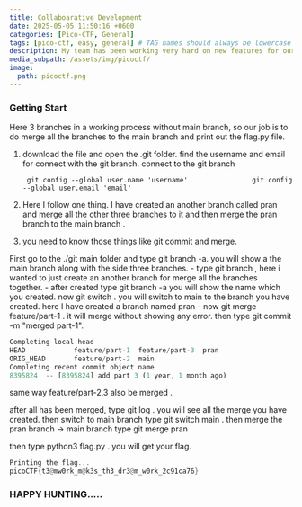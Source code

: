 ```yaml
---
title: Collaboarative Development
date: 2025-05-05 11:50:16 +0600
categories: [Pico-CTF, General]
tags: [pico-ctf, easy, general] # TAG names should always be lowercase
description: My team has been working very hard on new features for our flag printing program! I wonder how they'll work together?
media_subpath: /assets/img/picoctf/
image:
  path: picoctf.png
---
```


### Getting Start

Here 3 branches in a working process without main branch, so our job is to do merge all  the branches to the main branch and print out the flag.py file.

1. download the file and open the .git folder. find the username and email for connect with the git   branch. connect to the git branch

        git config --global user.name 'username'                git config --global user.email 'email'

2. Here I follow one thing. I have created an another branch called pran and merge all the other three branches to it and then merge the pran branch to the main branch .

3. you need to know those things like git commit and  merge.

First go to the ./git main folder and type git branch -a. you will show a the  main branch along with the side three branches. - type git  branch <name> , here i wanted to just create an another branch for merge all the branches together. - after created type git branch -a  you will show the name which you created. now git switch <name> . you will switch to main to the branch you have created. here I have created a branch named pran - now git merge feature/part-1 . it will merge without showing any error. then type git commit -m "merged part-1". 

```rust
Completing local head
HEAD            feature/part-1  feature/part-3  pran                                                      
ORIG_HEAD       feature/part-2  main                                                                   
Completing recent commit object name
8395824  -- [8395824] add part 3 (1 year, 1 month ago)

```
same way feature/part-2,3 also be merged .

after all has been merged, type git log . you will see all the merge you have created.
then switch to main branch type git switch main . then merge the pran branch -> main branch type git merge pran

then type python3 flag.py . you will get your flag.

```rust
Printing the flag...
picoCTF{t3@mw0rk_m@k3s_th3_dr3@m_w0rk_2c91ca76}

 ```

 

### HAPPY HUNTING.....
